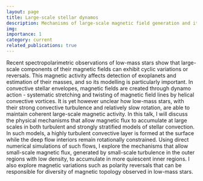 ```yaml
---
layout: page
title: Large-scale stellar dynamos
description: Mechanisms of large-scale magnetic field generation and its role
img: 
importance: 1
category: current
related_publications: true
---
```



Recent spectropolarimetric observations of low-mass stars show that large-scale components of their magnetic fields can exhibit cyclic variations or reversals. This magnetic activity affects detection of exoplanets and estimation of their masses, and so its modelling is particularly important.  In convective stellar envelopes, magnetic fields are created through dynamo action - systematic stretching and twisting of magnetic field lines by helical convective vortices. It is yet however unclear how low-mass stars, with their strong convective turbulence and relatively slow rotation, are able to maintain coherent large-scale magnetic activity. In this talk, I will discuss the physical mechanisms that allow magnetic flux to accumulate at large scales in both turbulent and strongly stratified models of stellar convection. In such models, a highly turbulent convective layer is formed at the surface while the deep flow interiors remain rotationally constrained. Using direct numerical simulations of such flows, I explore the mechanisms that allow small-scale magnetic flux, generated by small-scale turbulence in the outer regions with low density, to accumulate in more quiescent inner regions. I also explore magnetic variations such as polarity reversals that can be responsible for diversity of magnetic topology observed in low-mass stars.
